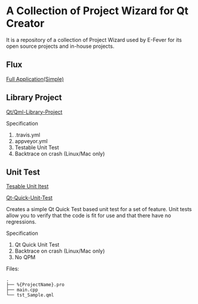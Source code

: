 A Collection of Project Wizard for Qt Creator
=============================================

It is a repository of a collection of Project Wizard used by E-Fever for its open source projects and in-house projects. 

Flux
----

[Full Application(Simple)](Flux-Application-Simple)


Library Project
-----

[Qt/Qml-Library-Project](Qt-Qml-Library-Project)

Specification

 1. .travis.yml
 1. appveyor.yml
 1. Testable Unit Test 
 1. Backtrace on crash (Linux/Mac only)


Unit Test
----

[Tesable Unit Itest](Testable-Unit-Test)


[Qt-Quick-Unit-Test](Qt-Quick-Unit-Test)

Creates a simple Qt Quick Test based unit test for a set of feature. Unit tests allow you to verify that the code is fit for use and that there have no regressions.

Specification

 1. Qt Quick Unit Test
 2. Backtrace on crash (Linux/Mac only)
 3. No QPM

Files:

```
.
├── %{ProjectName}.pro
├── main.cpp
└── tst_Sample.qml
```
